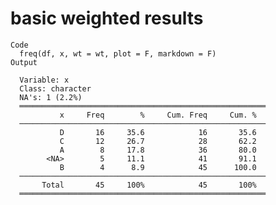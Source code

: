 # basic weighted results

    Code
      freq(df, x, wt = wt, plot = F, markdown = F)
    Output
      
      Variable: x
      Class: character
      NA's: 1 (2.2%)
      ═══════════════════════════════════════════════════════
               x     Freq        %     Cum. Freq     Cum. %
      ───────────────────────────────────────────────────────
               D       16     35.6            16       35.6
               C       12     26.7            28       62.2
               A        8     17.8            36       80.0
            <NA>        5     11.1            41       91.1
               B        4      8.9            45      100.0
      ───────────────────────────────────────────────────────
           Total       45     100%            45       100%
      ═══════════════════════════════════════════════════════

